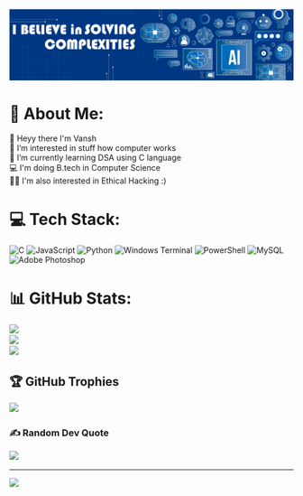 <img src="https://github.com/iamvanshh/iamvanshh/blob/main/bannermyv.jpg?raw=true">

<h1>💫 About Me:</h1>
👋 Heyy there I'm Vansh<br>👀 I’m interested in stuff how computer works<br>📕  I’m currently learning DSA using C language<br>💻 I'm doing B.tech in Computer Science <br>🐱‍💻 I'm also interested in Ethical Hacking :)<br>

# 💻 Tech Stack:
![C](https://img.shields.io/badge/c-%2300599C.svg?style=flat&logo=c&logoColor=white) ![JavaScript](https://img.shields.io/badge/javascript-%23323330.svg?style=flat&logo=javascript&logoColor=%23F7DF1E) ![Python](https://img.shields.io/badge/python-3670A0?style=flat&logo=python&logoColor=ffdd54) ![Windows Terminal](https://img.shields.io/badge/Windows%20Terminal-%234D4D4D.svg?style=flat&logo=windows-terminal&logoColor=white) ![PowerShell](https://img.shields.io/badge/PowerShell-%235391FE.svg?style=flat&logo=powershell&logoColor=white) ![MySQL](https://img.shields.io/badge/mysql-%2300000f.svg?style=flat&logo=mysql&logoColor=white) ![Adobe Photoshop](https://img.shields.io/badge/adobe%20photoshop-%2331A8FF.svg?style=flat&logo=adobe%20photoshop&logoColor=white)
# 📊 GitHub Stats:
![](https://github-readme-stats.vercel.app/api?username=iamvanshh&theme=dark&hide_border=false&include_all_commits=false&count_private=false)<br/>
![](https://github-readme-streak-stats.herokuapp.com/?user=iamvanshh&theme=dark&hide_border=false)<br/>
![](https://github-readme-stats.vercel.app/api/top-langs/?username=iamvanshh&theme=dark&hide_border=false&include_all_commits=false&count_private=false&layout=compact)

## 🏆 GitHub Trophies
![](https://github-profile-trophy.vercel.app/?username=iamvanshh&theme=radical&no-frame=true&no-bg=false&margin-w=4)

### ✍️ Random Dev Quote
![](https://quotes-github-readme.vercel.app/api?type=horizontal&theme=radical)

---
[![](https://visitcount.itsvg.in/api?id=iamvanshh&icon=0&color=0)](https://visitcount.itsvg.in)

<!-- Proudly created with GPRM ( https://gprm.itsvg.in ) -->
